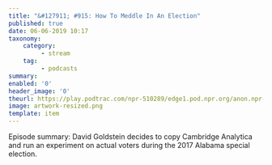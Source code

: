 ```yaml
---
title: "&#127911; #915: How To Meddle In An Election"
published: true
date: 06-06-2019 10:17
taxonomy:
    category:
         - stream
    tag:
         - podcasts
summary:
enabled: '0'
header_image: '0'
theurl: https://play.podtrac.com/npr-510289/edge1.pod.npr.org/anon.npr-podcasts/podcast/npr/pmoney/2019/05/20190524_pmoney_pmpod915v2-2615b4d3-49ce-4570-8e78-9a7fc34c117c.mp3?awCollectionId=510289&awEpisodeId=726536757&orgId=1&d=1397&p=510289&story=726536757&t=podcast&e=726536757&size=22315544&ft=pod&f=510289
image: artwork-resized.png
template: item
---
```

 
Episode summary: David Goldstein decides to copy Cambridge Analytica and run an experiment on actual voters during the 2017 Alabama special election.
